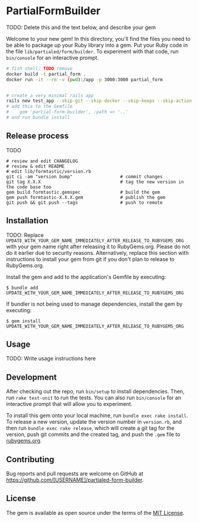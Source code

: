 # PartialFormBuilder

TODO: Delete this and the text below, and describe your gem

Welcome to your new gem! In this directory, you'll find the files you need to be able to package up your Ruby library into a gem. Put your Ruby code in the file `lib/partialed/form/builder`. To experiment with that code, run `bin/console` for an interactive prompt.

```bash
# fish shell; TODO remove
docker build -t partial_form .
docker run -it --rm -v (pwd):/app -p 3000:3000 partial_form


# create a very minimal rails app
rails new test_app --skip-git --skip-docker --skip-keeps --skip-action-mailer --skip-action-mailbox --skip-action-text --skip-active-record --skip-active-job --skip-active-storage --skip-action-cable --skip-asset-pipeline --skip-javascript --skip-hotwire --skip-jbuilder --skip-test --skip-system --skip-bootsnap --skip-rubocop --skip-brakeman --skip-ci --skip-decrypted-diffs
# add this to the Gemfile
#    gem 'partial-form-builder', :path => '..'
# and run bundle install
```

## Release process

TODO

```shell
# review and edit CHANGELOG
# review & edit README
# edit lib/formtastic/version.rb
git ci -am "version bump"                  # commit changes
git tag X.X.X                              # tag the new version in the code base too
gem build formtastic.gemspec               # build the gem
gem push formtastic-X.X.X.gem              # publish the gem
git push && git push --tags                # push to remote
```

## Installation

TODO: Replace `UPDATE_WITH_YOUR_GEM_NAME_IMMEDIATELY_AFTER_RELEASE_TO_RUBYGEMS_ORG` with your gem name right after releasing it to RubyGems.org. Please do not do it earlier due to security reasons. Alternatively, replace this section with instructions to install your gem from git if you don't plan to release to RubyGems.org.

Install the gem and add to the application's Gemfile by executing:

    $ bundle add UPDATE_WITH_YOUR_GEM_NAME_IMMEDIATELY_AFTER_RELEASE_TO_RUBYGEMS_ORG

If bundler is not being used to manage dependencies, install the gem by executing:

    $ gem install UPDATE_WITH_YOUR_GEM_NAME_IMMEDIATELY_AFTER_RELEASE_TO_RUBYGEMS_ORG

## Usage

TODO: Write usage instructions here

## Development

After checking out the repo, run `bin/setup` to install dependencies. Then, run `rake test-unit` to run the tests. You can also run `bin/console` for an interactive prompt that will allow you to experiment.

To install this gem onto your local machine, run `bundle exec rake install`. To release a new version, update the version number in `version.rb`, and then run `bundle exec rake release`, which will create a git tag for the version, push git commits and the created tag, and push the `.gem` file to [rubygems.org](https://rubygems.org).

## Contributing

Bug reports and pull requests are welcome on GitHub at https://github.com/[USERNAME]/partialed-form-builder.

## License

The gem is available as open source under the terms of the [MIT License](https://opensource.org/licenses/MIT).
